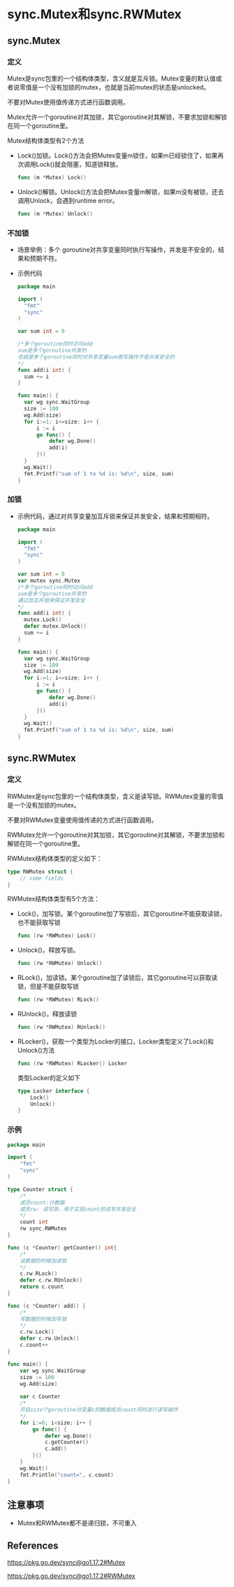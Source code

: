 # sync.Mutex和sync.RWMutex

## sync.Mutex

### 定义

Mutex是sync包里的一个结构体类型，含义就是互斥锁。Mutex变量的默认值或者说零值是一个没有加锁的mutex，也就是当前mutex的状态是unlocked。

不要对Mutex使用值传递方式进行函数调用。

Mutex允许一个goroutine对其加锁，其它goroutine对其解锁，不要求加锁和解锁在同一个goroutine里。

Mutex结构体类型有2个方法

* Lock()加锁。Lock()方法会把Mutex变量m锁住，如果m已经锁住了，如果再次调用Lock()就会阻塞，知道锁释放。

  ```go
  func (m *Mutex) Lock()
  ```

* Unlock()解锁。Unlock()方法会把Mutex变量m解锁，如果m没有被锁，还去调用Unlock，会遇到runtime error。

  ```go
  func (m *Mutex) Unlock()
  ```

### 不加锁

* 场景举例：多个 goroutine对共享变量同时执行写操作，并发是不安全的，结果和预期不符。

* 示例代码

  ```go
  package main
  
  import (
  	"fmt"
  	"sync"
  )
  
  var sum int = 0
  
  /*多个goroutine同时访问add
  sum是多个goroutine共享的
  也就是多个goroutine同时对共享变量sum做写操作不是并发安全的
  */
  func add(i int) {
  	sum += i
  }
  
  func main() {
  	var wg sync.WaitGroup
  	size := 100
  	wg.Add(size)
  	for i:=1; i<=size; i++ {
  		i := i
  		go func() {
  			defer wg.Done()
  			add(i)
  		}()
  	}
  	wg.Wait()
  	fmt.Printf("sum of 1 to %d is: %d\n", size, sum)
  }
  ```

### 加锁

* 示例代码，通过对共享变量加互斥锁来保证并发安全，结果和预期相符。

  ```go
  package main
  
  import (
  	"fmt"
  	"sync"
  )
  
  var sum int = 0
  var mutex sync.Mutex
  /*多个goroutine同时访问add
  sum是多个goroutine共享的
  通过加互斥锁来保证并发安全
  */
  func add(i int) {
  	mutex.Lock()
  	defer mutex.Unlock()
  	sum += i
  }
  
  func main() {
  	var wg sync.WaitGroup
  	size := 100
  	wg.Add(size)
  	for i:=1; i<=size; i++ {
  		i := i
  		go func() {
  			defer wg.Done()
  			add(i)
  		}()
  	}
  	wg.Wait()
  	fmt.Printf("sum of 1 to %d is: %d\n", size, sum)
  }
  ```




## sync.RWMutex

### 定义

RWMutex是sync包里的一个结构体类型，含义是读写锁。RWMutex变量的零值是一个没有加锁的mutex。

不要对RWMutex变量使用值传递的方式进行函数调用。

RWMutex允许一个goroutine对其加锁，其它goroutine对其解锁，不要求加锁和解锁在同一个goroutine里。

RWMutex结构体类型的定义如下：

```go
type RWMutex struct {
    // some fields
}
```

RWMutex结构体类型有5个方法：

* Lock()，加写锁。某个goroutine加了写锁后，其它goroutine不能获取读锁，也不能获取写锁

  ```go
  func (rw *RWMutex) Lock()
  ```

* Unlock()，释放写锁。

  ```go
  func (rw *RWMutex) Unlock()
  ```

* RLock()，加读锁。某个goroutine加了读锁后，其它goroutine可以获取读锁，但是不能获取写锁

  ```go
  func (rw *RWMutex) RLock()
  ```

* RUnlock()，释放读锁

  ```go
  func (rw *RWMutex) RUnlock()
  ```

* RLocker()，获取一个类型为Locker的接口，Locker类型定义了Lock()和Unlock()方法

  ```go
  func (rw *RWMutex) RLocker() Locker
  ```

  类型Locker的定义如下

  ```go
  type Locker interface {
      Lock()
      Unlock()
  }
  ```

  

### 示例

```go
package main

import (
    "fmt"
    "sync"
)

type Counter struct {
    /*
    成员count:计数器
    成员rw: 读写锁，用于实现count的读写并发安全
    */
    count int
    rw sync.RWMutex
}

func (c *Counter) getCounter() int{
    /*
    读数据的时候加读锁
    */
    c.rw.RLock()
    defer c.rw.RUnlock()
    return c.count
}

func (c *Counter) add() {
    /*
    写数据的时候加写锁
    */
    c.rw.Lock()
    defer c.rw.Unlock()
    c.count++
}

func main() {
    var wg sync.WaitGroup
    size := 100
    wg.Add(size)
    
    var c Counter
    /*
    开启size个goroutine对变量c的数据成员count同时进行读写操作
    */
    for i:=0; i<size; i++ {
        go func() {
            defer wg.Done()
            c.getCounter()
            c.add()
        }()
    }
    wg.Wait()
    fmt.Println("count=", c.count)
}
```



## 注意事项

* Mutex和RWMutex都不是递归锁，不可重入

## References

https://pkg.go.dev/sync@go1.17.2#Mutex

https://pkg.go.dev/sync@go1.17.2#RWMutex

